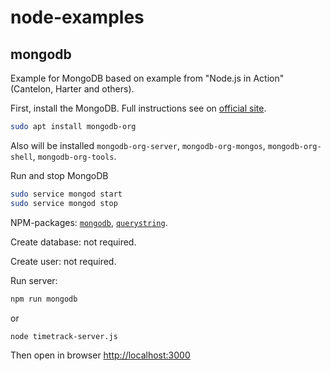 # node-examples

## mongodb

Example for MongoDB based on example from "Node.js in Action" (Cantelon, Harter and others).

First, install the MongoDB. Full instructions see on
[official site](https://docs.mongodb.com/master/tutorial/install-mongodb-on-ubuntu/).

``` bash
sudo apt install mongodb-org
```

Also will be installed `mongodb-org-server`, `mongodb-org-mongos`, `mongodb-org-shell`, `mongodb-org-tools`.

Run and stop MongoDB

``` sh
sudo service mongod start
sudo service mongod stop
```

NPM-packages: [`mongodb`](https://github.com/mongodb/node-mongodb-native),
[`querystring`](https://nodejs.org/api/querystring.html).

Create database: not required.

Create user: not required.

Run server:

``` bash
npm run mongodb
```

or

``` bash
node timetrack-server.js
```

Then open in browser <http://localhost:3000>
